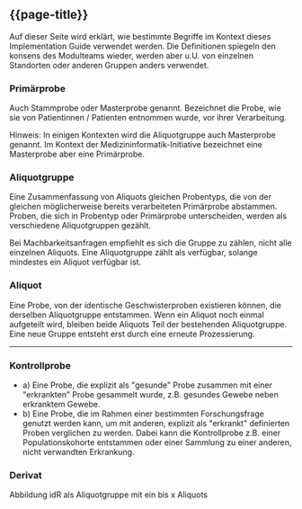 ## {{page-title}}

Auf dieser Seite wird erklärt, wie bestimmte Begriffe im Kontext dieses Implementation Guide verwendet werden. Die Definitionen spiegeln den konsens des Modulteams wieder, werden aber u.U. von einzelnen Standorten oder anderen Gruppen anders verwendet.

### Primärprobe

Auch Stammprobe oder Masterprobe genannt. Bezeichnet die Probe, wie sie von Patientinnen / Patienten entnommen wurde, vor ihrer Verarbeitung.

Hinweis: In einigen Kontexten wird die Aliquotgruppe auch Masterprobe genannt. Im Kontext der Medizininformatik-Initiative bezeichnet eine Masterprobe aber eine Primärprobe.

### Aliquotgruppe

Eine Zusammenfassung von Aliquots gleichen Probentyps, die von der gleichen möglicherweise bereits verarbeiteten Primärprobe abstammen.
Proben, die sich in Probentyp oder Primärprobe unterscheiden, werden als verschiedene Aliquotgruppen gezählt.

Bei Machbarkeitsanfragen empfiehlt es sich die Gruppe zu zählen, nicht alle einzelnen Aliquots. Eine Aliquotgruppe zählt als verfügbar, solange mindestes ein Aliquot verfügbar ist.

### Aliquot

Eine Probe, von der identische Geschwisterproben existieren können, die derselben Aliquotgruppe entstammen. Wenn ein Aliquot noch einmal aufgeteilt wird, bleiben beide Aliquots Teil der bestehenden Aliquotgruppe. Eine neue Gruppe entsteht erst durch eine erneute Prozessierung.

------

### Kontrollprobe

- a) Eine Probe, die explizit als "gesunde" Probe zusammen mit einer "erkrankten" Probe gesammelt wurde, z.B. gesundes Gewebe neben erkranktem Gewebe.
- b) Eine Probe, die im Rahmen einer bestimmten Forschungsfrage genutzt werden kann, um mit anderen, explizit als "erkrankt" definierten Proben verglichen zu werden. Dabei kann die Kontrollprobe z.B. einer Populationskohorte entstammen oder einer Sammlung zu einer anderen, nicht verwandten Erkrankung.

### Derivat
Abbildung idR als Aliquotgruppe mit ein bis x Aliquots

